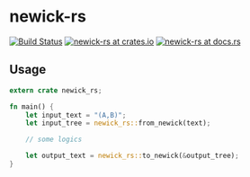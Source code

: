# newick-rs

[![Build Status](https://travis-ci.com/kaorun343/newick.svg?branch=master)](https://travis-ci.com/kaorun343/newick)
[![newick-rs at crates.io](https://img.shields.io/crates/v/newick-rs.svg)](https://crates.io/crates/newick-rs)
[![newick-rs at docs.rs](https://docs.rs/newick-rs/badge.svg)](https://docs.rs/newick-rs)

## Usage

```rust
extern crate newick_rs;

fn main() {
    let input_text = "(A,B)";
    let input_tree = newick_rs::from_newick(text);

    // some logics

    let output_text = newick_rs::to_newick(&output_tree);
}

```
